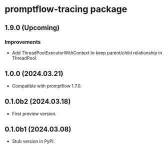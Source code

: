# promptflow-tracing package

## 1.9.0 (Upcoming)

### Improvements
-  Add ThreadPoolExecutorWithContext to keep parent/child relationship in ThreadPool.

## 1.0.0 (2024.03.21)

- Compatible with promptflow 1.7.0.

## 0.1.0b2 (2024.03.18)

- First preview version.

## 0.1.0b1 (2024.03.08)

- Stub version in PyPI.

